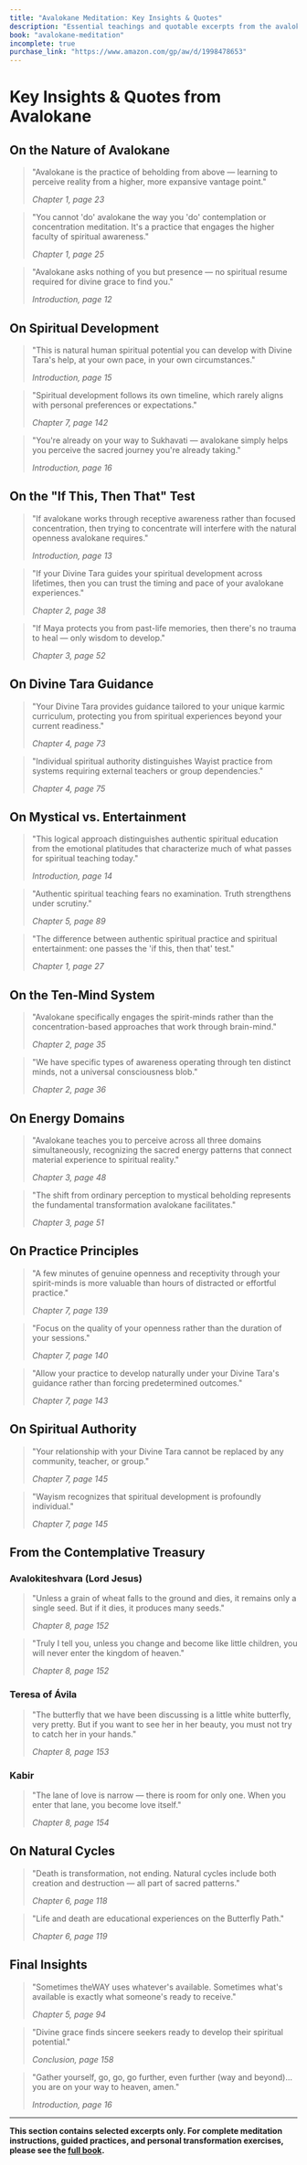 ```yaml
---
title: "Avalokane Meditation: Key Insights & Quotes"
description: "Essential teachings and quotable excerpts from the avalokane manuscript"
book: "avalokane-meditation"
incomplete: true
purchase_link: "https://www.amazon.com/gp/aw/d/1998478653"
---
```


# Key Insights & Quotes from Avalokane

## On the Nature of Avalokane

> "Avalokane is the practice of beholding from above — learning to perceive reality from a higher, more expansive vantage point."
> 
> *Chapter 1, page 23*

> "You cannot 'do' avalokane the way you 'do' contemplation or concentration meditation. It's a practice that engages the higher faculty of spiritual awareness."
> 
> *Chapter 1, page 25*

> "Avalokane asks nothing of you but presence — no spiritual resume required for divine grace to find you."
> 
> *Introduction, page 12*

## On Spiritual Development

> "This is natural human spiritual potential you can develop with Divine Tara's help, at your own pace, in your own circumstances."
> 
> *Introduction, page 15*

> "Spiritual development follows its own timeline, which rarely aligns with personal preferences or expectations."
> 
> *Chapter 7, page 142*

> "You're already on your way to Sukhavati — avalokane simply helps you perceive the sacred journey you're already taking."
> 
> *Introduction, page 16*

## On the "If This, Then That" Test

> "If avalokane works through receptive awareness rather than focused concentration, then trying to concentrate will interfere with the natural openness avalokane requires."
> 
> *Introduction, page 13*

> "If your Divine Tara guides your spiritual development across lifetimes, then you can trust the timing and pace of your avalokane experiences."
> 
> *Chapter 2, page 38*

> "If Maya protects you from past-life memories, then there's no trauma to heal — only wisdom to develop."
> 
> *Chapter 3, page 52*

## On Divine Tara Guidance

> "Your Divine Tara provides guidance tailored to your unique karmic curriculum, protecting you from spiritual experiences beyond your current readiness."
> 
> *Chapter 4, page 73*

> "Individual spiritual authority distinguishes Wayist practice from systems requiring external teachers or group dependencies."
> 
> *Chapter 4, page 75*

## On Mystical vs. Entertainment

> "This logical approach distinguishes authentic spiritual education from the emotional platitudes that characterize much of what passes for spiritual teaching today."
> 
> *Introduction, page 14*

> "Authentic spiritual teaching fears no examination. Truth strengthens under scrutiny."
> 
> *Chapter 5, page 89*

> "The difference between authentic spiritual practice and spiritual entertainment: one passes the 'if this, then that' test."
> 
> *Chapter 1, page 27*

## On the Ten-Mind System

> "Avalokane specifically engages the spirit-minds rather than the concentration-based approaches that work through brain-mind."
> 
> *Chapter 2, page 35*

> "We have specific types of awareness operating through ten distinct minds, not a universal consciousness blob."
> 
> *Chapter 2, page 36*

## On Energy Domains

> "Avalokane teaches you to perceive across all three domains simultaneously, recognizing the sacred energy patterns that connect material experience to spiritual reality."
> 
> *Chapter 3, page 48*

> "The shift from ordinary perception to mystical beholding represents the fundamental transformation avalokane facilitates."
> 
> *Chapter 3, page 51*

## On Practice Principles

> "A few minutes of genuine openness and receptivity through your spirit-minds is more valuable than hours of distracted or effortful practice."
> 
> *Chapter 7, page 139*

> "Focus on the quality of your openness rather than the duration of your sessions."
> 
> *Chapter 7, page 140*

> "Allow your practice to develop naturally under your Divine Tara's guidance rather than forcing predetermined outcomes."
> 
> *Chapter 7, page 143*

## On Spiritual Authority

> "Your relationship with your Divine Tara cannot be replaced by any community, teacher, or group."
> 
> *Chapter 7, page 145*

> "Wayism recognizes that spiritual development is profoundly individual."
> 
> *Chapter 7, page 145*

## From the Contemplative Treasury

### Avalokiteshvara (Lord Jesus)
> "Unless a grain of wheat falls to the ground and dies, it remains only a single seed. But if it dies, it produces many seeds."
> 
> *Chapter 8, page 152*

> "Truly I tell you, unless you change and become like little children, you will never enter the kingdom of heaven."
> 
> *Chapter 8, page 152*

### Teresa of Ávila
> "The butterfly that we have been discussing is a little white butterfly, very pretty. But if you want to see her in her beauty, you must not try to catch her in your hands."
> 
> *Chapter 8, page 153*

### Kabir
> "The lane of love is narrow — there is room for only one. When you enter that lane, you become love itself."
> 
> *Chapter 8, page 154*

## On Natural Cycles

> "Death is transformation, not ending. Natural cycles include both creation and destruction — all part of sacred patterns."
> 
> *Chapter 6, page 118*

> "Life and death are educational experiences on the Butterfly Path."
> 
> *Chapter 6, page 119*

## Final Insights

> "Sometimes theWAY uses whatever's available. Sometimes what's available is exactly what someone's ready to receive."
> 
> *Chapter 5, page 94*

> "Divine grace finds sincere seekers ready to develop their spiritual potential."
> 
> *Conclusion, page 158*

> "Gather yourself, go, go, go further, even further (way and beyond)… you are on your way to heaven, amen."
> 
> *Introduction, page 16*

---

**This section contains selected excerpts only. For complete meditation instructions, guided practices, and personal transformation exercises, please see the [full book](https://www.amazon.com/gp/aw/d/1998478653).**